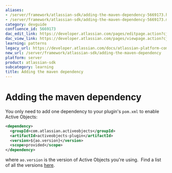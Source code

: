 ```yaml
---
aliases:
- /server/framework/atlassian-sdk/adding-the-maven-dependency-5669173.html
- /server/framework/atlassian-sdk/adding-the-maven-dependency-5669173.md
category: devguide
confluence_id: 5669173
dac_edit_link: https://developer.atlassian.com/pages/editpage.action?cjm=wozere&pageId=5669173
dac_view_link: https://developer.atlassian.com/pages/viewpage.action?cjm=wozere&pageId=5669173
learning: patterns
legacy_url: https://developer.atlassian.com/docs/atlassian-platform-common-components/active-objects/developing-your-plugin-with-active-objects/configuring-the-plugin/adding-the-maven-dependency
new_url: /server/framework/atlassian-sdk/adding-the-maven-dependency
platform: server
product: atlassian-sdk
subcategory: learning
title: Adding the maven dependency
---
```

# Adding the maven dependency

You only need to add one dependency to your plugin's `pom.xml` to enable Active Objects:

``` xml
<dependency>
  <groupId>com.atlassian.activeobjects</groupId>
  <artifactId>activeobjects-plugin</artifactId>
  <version>${ao.version}</version>
  <scope>provided</scope>
</dependency>
```

where `ao.version` is the version of Active Objects you're using.  Find a list of all the versions <a href="https://packages.atlassian.com/maven/repository/public/com/atlassian/activeobjects/activeobjects-plugin/" class="external-link">here</a>.














































































































































































































































































































































































































































































































































































































































